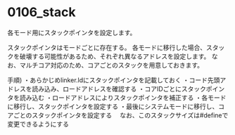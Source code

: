 # 0106_stack

各モード用にスタックポインタを設定します。

スタックポインタはモードごとに存在する。
各モードに移行した場合、スタックを破壊する可能性があるため、それぞれ異なるアドレスを設定します。
なお、マルチコア対応のため、コアごとのスタックを用意しておきます。

手順)
・あらかじめlinker.ldにスタックポインタを記載しておく
・コード先頭アドレスを読み込み、ロードアドレスを確認する
・コアIDごとにスタックポインタを読み込む
・ロードアドレスによりスタックポインタを補正する
・各モードに移行し、スタックポインタを設定する
・最後にシステムモードに移行し、コアごとのスタックポインタを設定する
　なお、このスタックサイズは#defineで変更できるようにする
